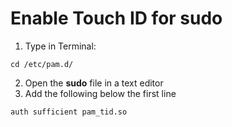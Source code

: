 # Enable Touch ID for sudo

1. Type in Terminal:
```
cd /etc/pam.d/
```
2. Open the **sudo** file in a text editor
3. Add the following below the first line
```
auth sufficient pam_tid.so
```
